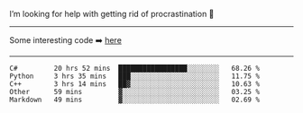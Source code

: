 I’m looking for help with getting rid of procrastination 🤔

-----

Some interesting code :arrow_right: [here](https://github.com/zhen8838/playground)

-----

<!--START_SECTION:waka-->
```text
C#         20 hrs 52 mins  █████████████████░░░░░░░░   68.26 % 
Python     3 hrs 35 mins   ███░░░░░░░░░░░░░░░░░░░░░░   11.75 % 
C++        3 hrs 14 mins   ██▓░░░░░░░░░░░░░░░░░░░░░░   10.63 % 
Other      59 mins         ▓░░░░░░░░░░░░░░░░░░░░░░░░   03.25 % 
Markdown   49 mins         ▓░░░░░░░░░░░░░░░░░░░░░░░░   02.69 % 
```
<!--END_SECTION:waka-->

<!--
**zhen8838/zhen8838** is a ✨ _special_ ✨ repository because its `README.md` (this file) appears on your GitHub profile.

Here are some ideas to get you started:

- 🔭 I’m currently working on ...
- 🌱 I’m currently learning ...
- 👯 I’m looking to collaborate on ...
 ...
- 💬 Ask me about ...
- 📫 How to reach me: ...
- 😄 Pronouns: ...
- ⚡ Fun fact: ...
-->
